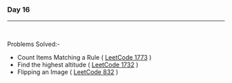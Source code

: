 ### Day 16

<hr>
<br>

Problems Solved:-

- Count Items Matching a Rule ( [LeetCode 1773](https://leetcode.com/problems/count-items-matching-a-rule/) )
- Find the highest altitude ( [LeetCode 1732](https://leetcode.com/problems/find-the-highest-altitude/) )
- Flipping an Image ( [LeetCode 832](https://leetcode.com/problems/flipping-an-image/) )